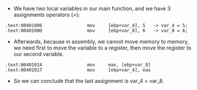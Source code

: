 * We have two local variables in our main function, and we have 3 assignments operators (=):
```
.text:00401006                 mov     [ebp+var_4], 5   -> var_4 = 5;
.text:0040100D                 mov     [ebp+var_8], 6   -> var_8 = 6;
```
* Afterwards, because in assembly, we cannot move memory to memory, we need first to move the variable to a register, then move the register to our second variable.
```
.text:00401014                 mov     eax, [ebp+var_8] 
.text:00401017                 mov     [ebp+var_4], eax
```
* So we can conclude that the last assignment is var_4 = var_8.